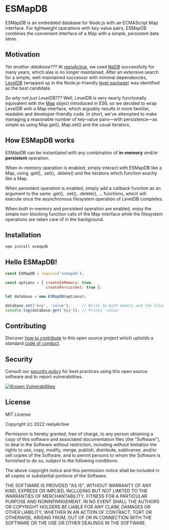 ESMapDB
=======

ESMapDB is an embedded database for Node.js with an ECMAScript Map interface.  For lightweight operations with key-value pairs, ESMapDB combines the convenient interface of a Map with a simple, persistent data store.


Motivation
----------

_Yet another database???_  At [reelyActive](https://www.reelyactive.com), we used [NeDB](https://github.com/louischatriot/nedb) successfully for many years, which alas is no longer maintained.  After an extensive search for a simple, well-maintained successor with minimal dependencies, [LevelDB](https://github.com/google/leveldb) (wrapped up in the Node.js-friendly [level package](https://github.com/Level/level)) was identified as the best candidate.

_So why not just LevelDB???_  Well, LevelDB is very nearly functionally equivalent with the [Map](https://developer.mozilla.org/docs/Web/JavaScript/Reference/Global_Objects/Map) object introduced in ES6, so we decided to wrap LevelDB with a Map interface, which arguably results in more familiar, readable and developer-friendly code.  In short, we've attempted to make managing a reasonable number of key-value pairs—with persistence—as simple as using Map.get(), Map.set() and the usual iterators.


How ESMapDB works
-----------------

ESMapDB can be instantiated with any combination of __in-memory__ _and/or_ __persistent__ operation.

When in-memory operation is enabled, simply interact with ESMapDB like a Map, using .get(), .set(), .delete() and the iterators which function exactly like a Map.

When persistent operation is enabled, simply add a callback function as an argument to the same .get(), .set(), .delete(), ... functions, which will execute once the asynchronous filesystem operation of LevelDB completes.

When _both_ in-memory and persistent operation are enabled, enjoy the simple non-blocking function calls of the Map interface while the filesystem operations are taken care of in the background.


Installation
------------

    npm install esmapdb


Hello ESMapDB!
--------------

```javascript
const ESMapDB = require('esmapdb');

const options = { createInMemory: true,
                  createPersistent: true };

let database = new ESMapDB(options);

database.set('key', 'value');     // Write to both memory and the filesystem
console.log(database.get('key')); // Prints 'value'
```


Contributing
------------

Discover [how to contribute](CONTRIBUTING.md) to this open source project which upholds a standard [code of conduct](CODE_OF_CONDUCT.md).


Security
--------

Consult our [security policy](SECURITY.md) for best practices using this open source software and to report vulnerabilities.

[![Known Vulnerabilities](https://snyk.io/test/github/reelyactive/esmapdb/badge.svg)](https://snyk.io/test/github/reelyactive/esmapdb)


License
-------

MIT License

Copyright (c) 2022 reelyActive

Permission is hereby granted, free of charge, to any person obtaining a copy of this software and associated documentation files (the "Software"), to deal in the Software without restriction, including without limitation the rights to use, copy, modify, merge, publish, distribute, sublicense, and/or sell copies of the Software, and to permit persons to whom the Software is furnished to do so, subject to the following conditions:

The above copyright notice and this permission notice shall be included in all copies or substantial portions of the Software.

THE SOFTWARE IS PROVIDED "AS IS", WITHOUT WARRANTY OF ANY KIND, EXPRESS OR 
IMPLIED, INCLUDING BUT NOT LIMITED TO THE WARRANTIES OF MERCHANTABILITY, 
FITNESS FOR A PARTICULAR PURPOSE AND NONINFRINGEMENT. IN NO EVENT SHALL THE 
AUTHORS OR COPYRIGHT HOLDERS BE LIABLE FOR ANY CLAIM, DAMAGES OR OTHER 
LIABILITY, WHETHER IN AN ACTION OF CONTRACT, TORT OR OTHERWISE, ARISING FROM, 
OUT OF OR IN CONNECTION WITH THE SOFTWARE OR THE USE OR OTHER DEALINGS IN 
THE SOFTWARE.
